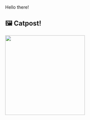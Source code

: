 Hello there!



## 🖼️ Catpost!

<sub>
    <img src="https://cdn2.thecatapi.com/images/47a.jpg" height="256">
</sub>

